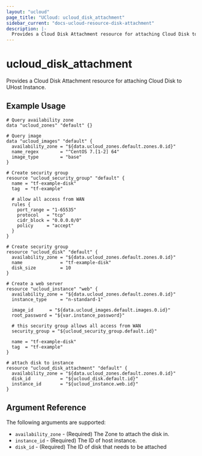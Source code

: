 ```yaml
---
layout: "ucloud"
page_title: "UCloud: ucloud_disk_attachment"
sidebar_current: "docs-ucloud-resource-disk-attachment"
description: |-
  Provides a Cloud Disk Attachment resource for attaching Cloud Disk to UHost Instance.
---
```


# ucloud_disk_attachment

Provides a Cloud Disk Attachment resource for attaching Cloud Disk to UHost Instance.

## Example Usage

```hcl
# Query availability zone
data "ucloud_zones" "default" {}

# Query image
data "ucloud_images" "default" {
  availability_zone = "${data.ucloud_zones.default.zones.0.id}"
  name_regex        = "^CentOS 7.[1-2] 64"
  image_type        = "base"
}

# Create security group
resource "ucloud_security_group" "default" {
  name = "tf-example-disk"
  tag  = "tf-example"

  # allow all access from WAN
  rules {
    port_range = "1-65535"
    protocol   = "tcp"
    cidr_block = "0.0.0.0/0"
    policy     = "accept"
  }
}

# Create security group
resource "ucloud_disk" "default" {
  availability_zone = "${data.ucloud_zones.default.zones.0.id}"
  name              = "tf-example-disk"
  disk_size         = 10
}

# Create a web server
resource "ucloud_instance" "web" {
  availability_zone = "${data.ucloud_zones.default.zones.0.id}"
  instance_type     = "n-standard-1"

  image_id      = "${data.ucloud_images.default.images.0.id}"
  root_password = "${var.instance_password}"

  # this security group allows all access from WAN
  security_group = "${ucloud_security_group.default.id}"

  name = "tf-example-disk"
  tag  = "tf-example"
}

# attach disk to instance
resource "ucloud_disk_attachment" "default" {
  availability_zone = "${data.ucloud_zones.default.zones.0.id}"
  disk_id           = "${ucloud_disk.default.id}"
  instance_id       = "${ucloud_instance.web.id}"
}
```

## Argument Reference

The following arguments are supported:

* `availability_zone` - (Required) The Zone to attach the disk in.
* `instance_id` - (Required) The ID of host instance.
* `disk_id` - (Required) The ID of disk that needs to be attached